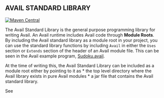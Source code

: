 AVAIL STANDARD LIBRARY
--------------------------------------------------------------------------------
[![Maven Central](https://img.shields.io/badge/maven--central-v2.0.0.alpha21--1.6.1.alpha10-0f824e)](https://central.sonatype.com/namespace/org.availlang)

The Avail Standard Library is the general purpose programming library for 
writing Avail. An Avail runtime includes Avail code through **Module Roots**.
By including the Avail standard library as a module root in your project, you
can use the standard library functions by including `Avail` in either the `Uses`
section or `Extends` section of the header of an Avail module file. This can be
seen in the Avail example program, [Sudoku.avail](../avail/distro/src/examples/Sudoku.avail).

At the time of writing this, the Avail Standard Library can be included as a 
module root either by pointing to it as
    * the top level directory where the Avail library exists in pure Avail modules
    * a jar file that contains the Avail standard library.

See 
